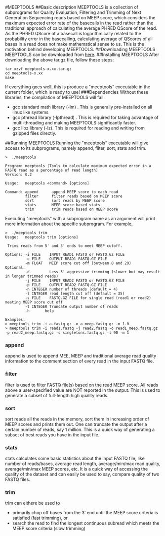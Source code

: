 #MEEPTOOLS
##Basic description
MEEPTOOLS is a collection of subprograms for Quality Evaluation, Filtering and Trimming of Next Generation Sequencing reads based on MEEP score, which considers the maximum expected error rate of the basecalls in the read rather than the traditional approach of calculating the average PHRED QScore of the read. As the PHRED QScore of a basecall is logarithmically related to the probability error in the basecalling, calculating average of QScores of all bases in a read does not make mathematical sense to us. This is the motivation behind developing MEEPTOOLS.
##Downloading MEEPTOOLS
MEEPTOOLS can be downloaded from [here](https://github.com/nisheth/meeptools/archive/v0.2rc1.tar.gz).
##Installing MEEPTOOLS
After downloading the above tar.gz file, follow these steps:
```
tar xzvf meeptools-x.xx.tar.gz
cd meeptools-x.xx
make
```
If everything goes well, this is produce a "meeptools" executable in the current folder, which is ready to use!
###Dependencies
Without these libraries, the compilation of MEEPTOOLS will fail:
+ gcc standard math library (-lm) . This is generally pre-installed on all linux like systems
+ gcc pthread library (-lpthread) . This is required for taking advantage of multi-threading and making MEEPTOOLS significantly faster.
+ gcc libz library (-lz). This is required for reading and writing from gzipped files directly.

##Running MEEPTOOLS
Running the "meeptools" executable will give access to its subprograms, namely append, filter, sort, stats and trim.
```
>  ./meeptools 

Program: meeptools (Tools to calculate maximum expected error in a FASTQ read as a percentage of read length)
Version: 0.2

Usage:   meeptools <command> [options]

Command: append      append MEEP score to each read
         filter      filter reads based on MEEP score
         sort        sort reads by MEEP score
         stats       MEEP score based stats
         trim        trim reads based on MEEP score

```
Executing "meeptools" with a subprogram name as an argument will print more information about the specific subprogram. For example,
```
>  ./meeptools trim
Usage:   meeptools trim [options] 

 Trims reads from 5' and 3' ends to meet MEEP cutoff.

Options: -i FILE    INPUT READ1 FASTQ or FASTQ.GZ FILE 
         -o FILE    OUTPUT READ1 FASTQ.GZ FILE 
         -m FLOAT   MEEP score cut off (between 0 and 20)
Optional:
         -d         Less 3' aggressive trimming (slower but may result in longer trimmed reads)
         -j FILE    INPUT READ2 FASTQ or FASTQ.GZ FILE 
         -p FILE    OUTPUT READ2 FASTQ.GZ FILE 
         -n INTEGER number of threads (default = 4) 
         -l INTEGER read length cut off (default = 35) 
         -s FILE    FASTQ.GZ FILE for single read (read1 or read2) meeting MEEP score cut off
         -t INTEGER Truncate output number of reads
         -h       help

Examples:
> meeptools trim -i a.fastq.gz -o a_meep.fastq.gz -m 1.0
> meeptools trim -i read1.fastq -j read2.fastq -o read1_meep.fastq.gz -p read2_meep.fastq.gz -s singletons.fastq.gz -l 90 -m 1
```
### append
append is used to append MEE, MEEP and traditional average read quality information to the comment section of every read in the input FASTQ file.
### filter
filter is used to filter FASTQ file(s) based on the read MEEP score. All reads above a user-specified value are NOT reported in the output. This is used to generate a subset of full-length high quality reads.
### sort
sort reads all the reads in the memory, sort them in increasing order of MEEP scores and prints them out. One can truncate the output after a certain number of reads, say 1 million. This is a quick way of generating a subset of best reads you have in the input file.
### stats
stats calculates some basic statistics about the input FASTQ file, like number of reads/bases, average read length, average/min/max read quality, average/min/max MEEP scores, etc. It is a quick way of accessing the quality of the dataset and can easily be used to say, compare quality of two FASTQ files.
### trim
trim can eithere be used to
+ primarily chop off bases from the 3' end until the MEEP score criteria is satisfied (fast trimming), or
+ search the read to find the longest continuous subread which meets the MEEP score criteria (slow trimming)



